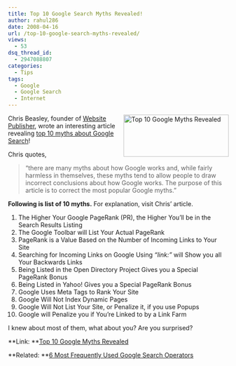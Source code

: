 ```yaml
---
title: Top 10 Google Search Myths Revealed!
author: rahul286
date: 2008-04-16
url: /top-10-google-search-myths-revealed/
views:
  - 53
dsq_thread_id:
  - 2947088807
categories:
  - Tips
tags:
  - Google
  - Google Search
  - Internet
---
```

[<img class="wp-image-53280" style="border-right: 0px;border-top: 0px;border-left: 0px;border-bottom: 0px" src="http://cdn.devilsworkshop.org/files/2008/04/image-thumb23.png" border="0" alt="Top 10 Google Myths Revealed" width="240" height="96" align="right" />][1]

Chris Beasley, founder of <a href="http://www.websitepublisher.net" onclick="_gaq.push(['_trackEvent', 'outbound-article', 'http://www.websitepublisher.net', 'Website Publisher']);" >Website Publisher</a>, wrote an interesting article revealing <a href="http://www.sitepoint.com/article/top-10-google-myths-revealed" onclick="_gaq.push(['_trackEvent', 'outbound-article', 'http://www.sitepoint.com/article/top-10-google-myths-revealed', 'top 10 myths about Google Search']);" >top 10 myths about Google Search</a>!

Chris quotes,

> &#8220;there are many myths about how Google works and, while fairly harmless in themselves, these myths tend to allow people to draw incorrect conclusions about how Google works. The purpose of this article is to correct the most popular Google myths.&#8221;

**Following is list of 10 myths.** For explanation, visit Chris&#8217; article.

  1. The Higher Your Google PageRank (PR), the Higher You&#8217;ll be in the Search Results Listing
  2. The Google Toolbar will List Your Actual PageRank
  3. PageRank is a Value Based on the Number of Incoming Links to Your Site
  4. Searching for Incoming Links on Google Using *&#8220;link:&#8221;* will Show you all Your Backwards Links
  5. Being Listed in the Open Directory Project Gives you a Special PageRank Bonus
  6. Being Listed in Yahoo! Gives you a Special PageRank Bonus
  7. Google Uses Meta Tags to Rank Your Site
  8. Google Will Not Index Dynamic Pages
  9. Google Will Not List Your Site, or Penalize it, if you use Popups
 10. Google will Penalize you if You&#8217;re Linked to by a Link Farm

I knew about most of them, what about you? Are you surprised?

**Link: **<a href="http://www.sitepoint.com/article/top-10-google-myths-revealed" onclick="_gaq.push(['_trackEvent', 'outbound-article', 'http://www.sitepoint.com/article/top-10-google-myths-revealed', 'Top 10 Google Myths Revealed']);" >Top 10 Google Myths Revealed</a>

**Related: **[6 Most Frequently Used Google Search Operators][2]

 [1]: http://cdn.devilsworkshop.org/files/2008/04/image26.png
 [2]: http://devilsworkshop.org/2008/03/18/6-most-frequently-used-google-search-operators-for-better-searching/
